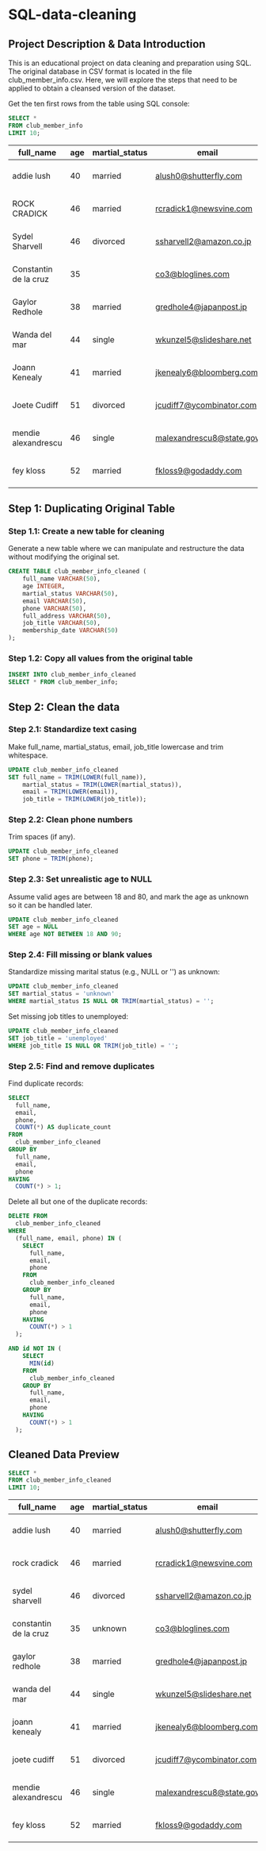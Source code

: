 # SQL-data-cleaning

## Project Description & Data Introduction

This is an educational project on data cleaning and preparation using SQL. The original database in CSV format is located in the file club_member_info.csv. Here, we will explore the steps that need to be applied to obtain a cleansed version of the dataset.

Get the ten first rows from the table using SQL console:
```sql
SELECT *
FROM club_member_info
LIMIT 10;
```

|full_name|age|martial_status|email|phone|full_address|job_title|membership_date|
|---------|---|--------------|-----|-----|------------|---------|---------------|
|addie lush|40|married|alush0@shutterfly.com|254-389-8708|3226 Eastlawn Pass,Temple,Texas|Assistant Professor|7/31/2013|
|      ROCK CRADICK|46|married|rcradick1@newsvine.com|910-566-2007|4 Harbort Avenue,Fayetteville,North Carolina|Programmer III|5/27/2018|
|Sydel Sharvell|46|divorced|ssharvell2@amazon.co.jp|702-187-8715|4 School Place,Las Vegas,Nevada|Budget/Accounting Analyst I|10/6/2017|
|Constantin de la cruz|35||co3@bloglines.com|402-688-7162|6 Monument Crossing,Omaha,Nebraska|Desktop Support Technician|10/20/2015|
|  Gaylor Redhole|38|married|gredhole4@japanpost.jp|917-394-6001|88 Cherokee Pass,New York City,New York|Legal Assistant|5/29/2019|
|Wanda del mar       |44|single|wkunzel5@slideshare.net|937-467-6942|10864 Buhler Plaza,Hamilton,Ohio|Human Resources Assistant IV|3/24/2015|
|Joann Kenealy|41|married|jkenealy6@bloomberg.com|513-726-9885|733 Hagan Parkway,Cincinnati,Ohio|Accountant IV|4/17/2013|
|   Joete Cudiff|51|divorced|jcudiff7@ycombinator.com|616-617-0965|975 Dwight Plaza,Grand Rapids,Michigan|Research Nurse|11/16/2014|
|mendie alexandrescu|46|single|malexandrescu8@state.gov|504-918-4753|34 Delladonna Terrace,New Orleans,Louisiana|Systems Administrator III|3/12/1921|
| fey kloss|52|married|fkloss9@godaddy.com|808-177-0318|8976 Jackson Park,Honolulu,Hawaii|Chemical Engineer|11/5/2014|

## Step 1: Duplicating Original Table
### Step 1.1: Create a new table for cleaning
Generate a new table where we can manipulate and restructure the data without modifying the original set.
```sql
CREATE TABLE club_member_info_cleaned (
	full_name VARCHAR(50),
	age INTEGER,
	martial_status VARCHAR(50),
	email VARCHAR(50),
	phone VARCHAR(50),
	full_address VARCHAR(50),
	job_title VARCHAR(50),
	membership_date VARCHAR(50)
);
```
### Step 1.2: Copy all values from the original table
```sql
INSERT INTO club_member_info_cleaned
SELECT * FROM club_member_info;
```

## Step 2: Clean the data
### Step 2.1: Standardize text casing

Make full_name, martial_status, email, job_title lowercase and trim whitespace.
```sql
UPDATE club_member_info_cleaned
SET full_name = TRIM(LOWER(full_name)),
    martial_status = TRIM(LOWER(martial_status)),
    email = TRIM(LOWER(email)),
    job_title = TRIM(LOWER(job_title));
```

### Step 2.2: Clean phone numbers
Trim spaces (if any).
```sql
UPDATE club_member_info_cleaned
SET phone = TRIM(phone);
```

### Step 2.3: Set unrealistic age to NULL
Assume valid ages are between 18 and 80, and mark the age as unknown so it can be handled later.
```sql
UPDATE club_member_info_cleaned
SET age = NULL
WHERE age NOT BETWEEN 18 AND 90;
```

### Step 2.4: Fill missing or blank values
Standardize missing marital status (e.g., NULL or '') as unknown:
```sql
UPDATE club_member_info_cleaned
SET martial_status = 'unknown'
WHERE martial_status IS NULL OR TRIM(martial_status) = '';
```
Set missing job titles to unemployed:
```sql
UPDATE club_member_info_cleaned
SET job_title = 'unemployed'
WHERE job_title IS NULL OR TRIM(job_title) = '';
```

### Step 2.5: Find and remove duplicates
Find duplicate records:
```sql
SELECT
  full_name,
  email,
  phone,
  COUNT(*) AS duplicate_count
FROM
  club_member_info_cleaned
GROUP BY
  full_name,
  email,
  phone
HAVING
  COUNT(*) > 1;
```
Delete all but one of the duplicate records:
```sql
DELETE FROM
  club_member_info_cleaned
WHERE
  (full_name, email, phone) IN (
    SELECT
      full_name,
      email,
      phone
    FROM
      club_member_info_cleaned
    GROUP BY
      full_name,
      email,
      phone
    HAVING
      COUNT(*) > 1
  );

AND id NOT IN (
    SELECT
      MIN(id)
    FROM
      club_member_info_cleaned
    GROUP BY
      full_name,
      email,
      phone
    HAVING
      COUNT(*) > 1
  );
```

## Cleaned Data Preview
```sql
SELECT *
FROM club_member_info_cleaned
LIMIT 10;
```

|full_name|age|martial_status|email|phone|full_address|job_title|membership_date|
|---------|---|--------------|-----|-----|------------|---------|---------------|
|addie lush|40|married|alush0@shutterfly.com|254-389-8708|3226 Eastlawn Pass,Temple,Texas|assistant professor|7/31/2013|
|rock cradick|46|married|rcradick1@newsvine.com|910-566-2007|4 Harbort Avenue,Fayetteville,North Carolina|programmer iii|5/27/2018|
|sydel sharvell|46|divorced|ssharvell2@amazon.co.jp|702-187-8715|4 School Place,Las Vegas,Nevada|budget/accounting analyst i|10/6/2017|
|constantin de la cruz|35|unknown|co3@bloglines.com|402-688-7162|6 Monument Crossing,Omaha,Nebraska|desktop support technician|10/20/2015|
|gaylor redhole|38|married|gredhole4@japanpost.jp|917-394-6001|88 Cherokee Pass,New York City,New York|legal assistant|5/29/2019|
|wanda del mar|44|single|wkunzel5@slideshare.net|937-467-6942|10864 Buhler Plaza,Hamilton,Ohio|human resources assistant iv|3/24/2015|
|joann kenealy|41|married|jkenealy6@bloomberg.com|513-726-9885|733 Hagan Parkway,Cincinnati,Ohio|accountant iv|4/17/2013|
|joete cudiff|51|divorced|jcudiff7@ycombinator.com|616-617-0965|975 Dwight Plaza,Grand Rapids,Michigan|research nurse|11/16/2014|
|mendie alexandrescu|46|single|malexandrescu8@state.gov|504-918-4753|34 Delladonna Terrace,New Orleans,Louisiana|systems administrator iii|3/12/1921|
|fey kloss|52|married|fkloss9@godaddy.com|808-177-0318|8976 Jackson Park,Honolulu,Hawaii|chemical engineer|11/5/2014|

